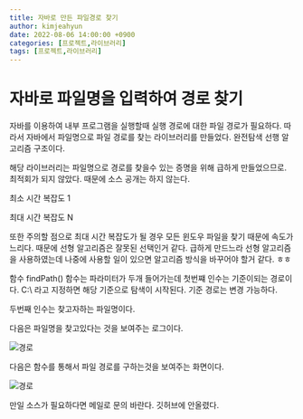 ```yaml
---
title: 자바로 만든 파일경로 찾기 
author: kimjeahyun
date: 2022-08-06 14:00:00 +0900
categories: [프로젝트,라이브러리]
tags: [프로젝트,라이브러리]
---
```


# 자바로 파일명을 입력하여 경로 찾기 

자바를 이용하여 내부 프로그램을 실행할때 실행 경로에 대한 파일 경로가 필요하다. 따라서 자바에서 파일명으로 파일 경로를 찾는 라이브러리를 만들었다. 완전탐색 선행 알고리즘 구조이다.

해당 라이브러리는 파일명으로 경로를 찾을수 있는 증명을 위해 급하게 만들었으므로. 최적회가 되지 않았다. 때문에 소스 공개는 하지 않는다.


최소 시간 복잡도 1

최대 시간 복잡도 N

또한 주의할 점으로 최대 시간 복잡도가 될 경우 모든 윈도우 파일을 찾기 때문에 속도가 느리다. 때문에 선형 알고리즘은 잘못된 선택인거 같다. 급하게 만드느라 선형 알고리즘을 사용하였는데 나중에 사용할 일이 있으면 알고리즘 방식을 바꾸어야 할거 같다. ㅎㅎ


함수
findPath() 함수는 파라미터가 두개 들어가는데
첫번쨰 인수는 기준이되는 경로이다.
C:\\ 라고 지정하면 해당 기준으로 탐색이 시작된다. 기준 경로는 변경 가능하다.

두번째 인수는 찾고자하는 파일명이다.


다음은 파일명을 찾고있다는 것을 보여주는 로그이다.

![경로](../../img/project/findPath.png)


다음은 함수를 통해서 파일 경로를 구하는것을 보여주는 화면이다.

![경로](../../img/project/findPath2.png)

만일 소스가 필요하다면
메일로 문의 바란다. 깃허브에 안올렸다.
